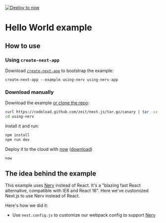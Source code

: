 [![Deploy to now](https://deploy.now.sh/static/button.svg)](https://deploy.now.sh/?repo=https://github.com/zeit/next.js/tree/master/examples/using-nerv)

# Hello World example

## How to use

### Using `create-next-app`

Download [`create-next-app`](https://github.com/segmentio/create-next-app) to bootstrap the example:

```
create-next-app --example using-nerv using-nerv-app
```

### Download manually

Download the example [or clone the repo](https://github.com/zeit/next.js):

```bash
curl https://codeload.github.com/zeit/next.js/tar.gz/canary | tar -xz --strip=2 next.js-canary/examples/using-nerv
cd using-nerv
```

Install it and run:

```bash
npm install
npm run dev
```

Deploy it to the cloud with [now](https://zeit.co/now) ([download](https://zeit.co/download))

```bash
now
```

## The idea behind the example

This example uses [Nerv](https://nerv.aotu.io/) instead of React. It's a "blazing fast React alternative, compatible with IE8 and React 16". Here we've customized Next.js to use Nerv instead of React.

Here's how we did it:

* Use `next.config.js` to customize our webpack config to support [Nerv](https://nerv.aotu.io/)
